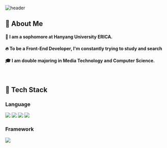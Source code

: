 <div>
  
  <!--Header-->
  ![header](https://capsule-render.vercel.app/api?type=waving&color=gradient&height=300&section=header&text=안녕하세요!%20장기준입니다👋)
  
</div>

<div>
  <!--Body-->
  
  ## 👀 About Me
  #### :raising_hand: I am a sophomore at Hanyang University ERICA.<br/>
  #### :fire: To be a Front-End Developer, I'm constantly trying to study and search<br/>
  #### :mortar_board: I am double majoring in Media Technology and Computer Science.<br/>
  <br/>
  
  ## 🧱 Tech Stack
  ### Language
  <!--Python-->
  <img src="https://img.shields.io/badge/Python-3776AB?style=flat-square&logo=Python&logoColor=white"/>
  <!--C-->
  <img src="https://img.shields.io/badge/C-A8B9CC?style=flat-square&logo=C&logoColor=white"/>
  <!--Dart-->
  <img src="https://img.shields.io/badge/Dart-0175C2style=flat-square&logo=C&logoColor=white"/>
  <!--Kotlin-->
  <img src="https://img.shields.io/badge/코틀린-7F52FF?style=flat-square&logo=C&logoColor=white"/>

  <br/>
  
  
  ### Framework
  <!--Flutter-->
  <img src="https://img.shields.io/badge/Flutter-02569B?style=flat-square&logo=Flask&logoColor=white"/>

  <br/>
  
</div>

<!--
**autojjangs/autojjangs** is a ✨ _special_ ✨ repository because its `README.md` (this file) appears on your GitHub profile.

Here are some ideas to get you started:

- 🔭 I’m currently working on ...
- 🌱 I’m currently learning ...
- 👯 I’m looking to collaborate on ...
- 🤔 I’m looking for help with ...
- 💬 Ask me about ...
- 📫 How to reach me: ...
- 😄 Pronouns: ...
- ⚡ Fun fact: ...
-->
